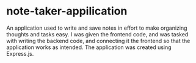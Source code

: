 # note-taker-appilication
An application used to write and save notes in effort to make organizing thoughts and tasks easy.  I was given the frontend code, and was tasked with writing the backend code, and connecting it the frontend so that the application works as intended. The application was created using Express.js. 

